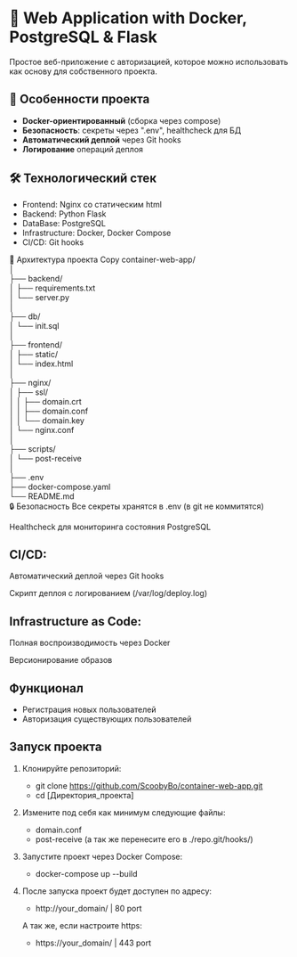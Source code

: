 # 🚀 Web Application with Docker, PostgreSQL & Flask
  
Простое веб-приложение с авторизацией, которое можно использовать как основу для собственного проекта.

## 🌟 Особенности проекта

- **Docker-ориентированный** (сборка через compose)
- **Безопасность**: секреты через ".env", healthcheck для БД
- **Автоматический деплой** через Git hooks
- **Логирование** операций деплоя

## 🛠 Технологический стек

- Frontend: Nginx со статическим html
- Backend: Python Flask
- DataBase: PostgreSQL
- Infrastructure: Docker, Docker Compose
- CI/CD: Git hooks

🔧 Архитектура проекта
Copy
container-web-app/                                                                                                                
│                                                                                                                                 
├── backend/                                                                                                                      
│   ├── requirements.txt                                                                                                          
│   └── server.py                                                                                                                 
│                                                                                                                                 
├── db/                                                                                                                           
│   └── init.sql                                                                                                                  
│                                                                                                                                 
├── frontend/                                                                                                                     
│   ├── static/                                                                                                                   
│   └── index.html                                                                                                                
│                                                                                                                                 
├── nginx/                                                                                                                        
│   ├── ssl/                                                                                                                      
│   │   ├── domain.crt                                                                                                            
│   │   ├── domain.conf                                                                                                           
│   │   └── domain.key                                                                                                            
│   └── nginx.conf                                                                                                                
│                                                                                                                                 
├── scripts/                                                                                                                      
│   └── post-receive                                                                                                              
│                                                                                                                                 
├── .env                                                                                                                          
├── docker-compose.yaml                                                                                                           
└── README.md                                                                                                                     
🔒 Безопасность
Все секреты хранятся в .env (в git не коммитятся)

Healthcheck для мониторинга состояния PostgreSQL

## CI/CD:

Автоматический деплой через Git hooks

Скрипт деплоя с логированием (/var/log/deploy.log)

## Infrastructure as Code:

Полная воспроизводимость через Docker

Версионирование образов

## Функционал
- Регистрация новых пользователей
- Авторизация существующих пользователей

## Запуск проекта

1. Клонируйте репозиторий:

   - git clone https://github.com/ScoobyBo/container-web-app.git
   - cd [Директория_проекта]

2. Измените под себя как минимум следующие файлы:
    - domain.conf
    - post-receive (а так же перенесите его в ./repo.git/hooks/)

3. Запустите проект через Docker Compose:
    - docker-compose up --build

4. После запуска проект будет доступен по адресу:
    - http://your_domain/  | 80 port

   А так же, если настроите https:
    - https://your_domain/ | 443 port